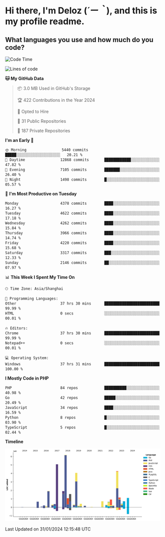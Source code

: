 # **Hi there, I'm Deloz (*´ー｀*), and this is my profile readme.**

## **What languages you use and how much do you code?**

<!--START_SECTION:waka-->
![Code Time](http://img.shields.io/badge/Code%20Time-3%2C272%20hrs%209%20mins-blue)

![Lines of code](https://img.shields.io/badge/From%20Hello%20World%20I%27ve%20Written-34.7%20million%20lines%20of%20code-blue)

**🐱 My GitHub Data** 

> 📦 3.0 MB Used in GitHub's Storage 
 > 
> 🏆 422 Contributions in the Year 2024
 > 
> 💼 Opted to Hire
 > 
> 📜 31 Public Repositories 
 > 
> 🔑 187 Private Repositories 
 > 
**I'm an Early 🐤** 

```text
🌞 Morning                5440 commits        █████░░░░░░░░░░░░░░░░░░░░   20.21 % 
🌆 Daytime                12868 commits       ████████████░░░░░░░░░░░░░   47.82 % 
🌃 Evening                7105 commits        ███████░░░░░░░░░░░░░░░░░░   26.40 % 
🌙 Night                  1498 commits        █░░░░░░░░░░░░░░░░░░░░░░░░   05.57 % 
```
📅 **I'm Most Productive on Tuesday** 

```text
Monday                   4378 commits        ████░░░░░░░░░░░░░░░░░░░░░   16.27 % 
Tuesday                  4622 commits        ████░░░░░░░░░░░░░░░░░░░░░   17.18 % 
Wednesday                4262 commits        ████░░░░░░░░░░░░░░░░░░░░░   15.84 % 
Thursday                 3966 commits        ████░░░░░░░░░░░░░░░░░░░░░   14.74 % 
Friday                   4220 commits        ████░░░░░░░░░░░░░░░░░░░░░   15.68 % 
Saturday                 3317 commits        ███░░░░░░░░░░░░░░░░░░░░░░   12.33 % 
Sunday                   2146 commits        ██░░░░░░░░░░░░░░░░░░░░░░░   07.97 % 
```


📊 **This Week I Spent My Time On** 

```text
🕑︎ Time Zone: Asia/Shanghai

💬 Programming Languages: 
Other                    37 hrs 30 mins      █████████████████████████   99.99 % 
HTML                     0 secs              ░░░░░░░░░░░░░░░░░░░░░░░░░   00.01 % 

🔥 Editors: 
Chrome                   37 hrs 30 mins      █████████████████████████   99.99 % 
Notepad++                0 secs              ░░░░░░░░░░░░░░░░░░░░░░░░░   00.01 % 

💻 Operating System: 
Windows                  37 hrs 31 mins      █████████████████████████   100.00 % 
```

**I Mostly Code in PHP** 

```text
PHP                      84 repos            ██████████░░░░░░░░░░░░░░░   40.98 % 
Go                       42 repos            █████░░░░░░░░░░░░░░░░░░░░   20.49 % 
JavaScript               34 repos            ████░░░░░░░░░░░░░░░░░░░░░   16.59 % 
Python                   8 repos             █░░░░░░░░░░░░░░░░░░░░░░░░   03.90 % 
TypeScript               5 repos             █░░░░░░░░░░░░░░░░░░░░░░░░   02.44 % 
```



**Timeline**

![Lines of Code chart](https://raw.githubusercontent.com/deloz/deloz/main/assets/bar_graph.png)


 Last Updated on 31/01/2024 12:15:48 UTC
<!--END_SECTION:waka-->
